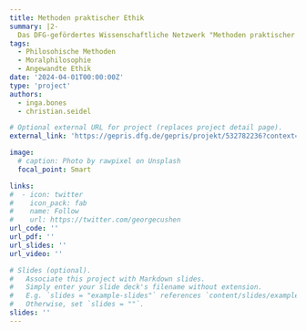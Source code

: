 ```yaml
---
title: Methoden praktischer Ethik
summary: |2- 
  Das DFG-gefördertes Wissenschaftliche Netzwerk "Methoden praktischer Ethik" wird moralphilosophische Methoden in angewandten ethischen Kontexten (wie KI, Datenschutz, Klimawandel etc.) untersuchen und die Rolle von Ethiker:innen in den entsprechenen öffentlichen Diskursen reflektieren.
tags:
  - Philosohische Methoden
  - Moralphilosophie
  - Angewandte Ethik
date: '2024-04-01T00:00:00Z'
type: 'project'
authors: 
  - inga.bones
  - christian.seidel

# Optional external URL for project (replaces project detail page).
external_link: 'https://gepris.dfg.de/gepris/projekt/532782236?context=projekt&task=showDetail&id=532782236&'

image:
  # caption: Photo by rawpixel on Unsplash
  focal_point: Smart

links:
#  - icon: twitter
#    icon_pack: fab
#    name: Follow
#    url: https://twitter.com/georgecushen
url_code: ''
url_pdf: ''
url_slides: ''
url_video: ''

# Slides (optional).
#   Associate this project with Markdown slides.
#   Simply enter your slide deck's filename without extension.
#   E.g. `slides = "example-slides"` references `content/slides/example-slides.md`.
#   Otherwise, set `slides = ""`.
slides: ''
---
```


